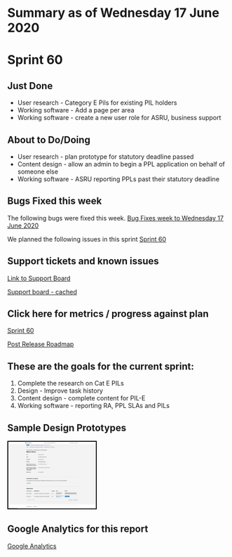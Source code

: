 # Summary as of Wednesday 17 June 2020 

# Sprint 60

## Just Done
* User research - Category E Pils for existing PIL holders 
* Working software - Add a page per area
* Working software - create a new user role for ASRU, business support

## About to Do/Doing
* User research - plan prototype for statutory deadline passed 
* Content design - allow an admin to begin a PPL application on behalf of someone else
* Working software - ASRU reporting PPLs past their statutory deadline

## Bugs Fixed this week
The following bugs were fixed this week.
[Bug Fixes week to Wednesday 17 June 2020](graphs/bugs17062020.png)

We planned the following issues in this sprint 
[Sprint 60](graphs/sprint17062020.png)

## Support tickets and known issues
[Link to Support Board](https://collaboration.homeoffice.gov.uk/jira/secure/RapidBoard.jspa?rapidView=1717&selectedIssue=ASSB-253)

[Support board - cached](graphs/supportBoard17062020.png)

## Click here for metrics / progress against plan
[Sprint 60](graphs/progress17062020.png)

[Post Release Roadmap](graphs/roadmap17062020.png)

## These are the goals for the current sprint:

1. Complete the research on Cat E PILs 
2. Design - Improve task history 
3. Content design - complete content for PIL-E 
4. Working software - reporting RA, PPL SLAs and PILs

## Sample Design Prototypes
<a href="graphs/proto1_17062020.png"><img src="graphs/proto1_17062020.png" alt="HTML5 Icon" width="200" style="border:2px solid black"></a>
<br>

## Google Analytics for this report
[Google Analytics](graphs/GA17062020.png)

